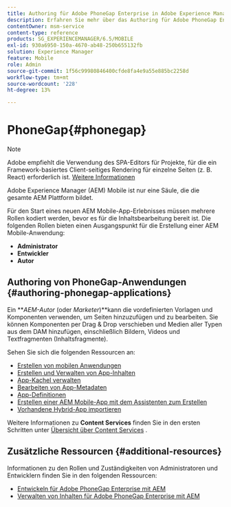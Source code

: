 ```yaml
---
title: Authoring für Adobe PhoneGap Enterprise in Adobe Experience Manager
description: Erfahren Sie mehr über das Authoring für Adobe PhoneGap Enterprise mithilfe von Vorlagen und Komponenten zum Hinzufügen und Bearbeiten von Seiten, zum Ziehen und Ablegen von Komponenten und zum Hinzufügen von Medien.
contentOwner: msm-service
content-type: reference
products: SG_EXPERIENCEMANAGER/6.5/MOBILE
exl-id: 930a6950-150a-4670-ab48-250b655132fb
solution: Experience Manager
feature: Mobile
role: Admin
source-git-commit: 1f56c99980846400cfde8fa4e9a55e885bc2258d
workflow-type: tm+mt
source-wordcount: '228'
ht-degree: 13%

---
```


# PhoneGap{#phonegap}

>[!NOTE]
>
>Adobe empfiehlt die Verwendung des SPA-Editors für Projekte, für die ein Framework-basiertes Client-seitiges Rendering für einzelne Seiten (z. B. React) erforderlich ist. [Weitere Informationen](/help/sites-developing/spa-overview.md)

Adobe Experience Manager (AEM) Mobile ist nur eine Säule, die die gesamte AEM Plattform bildet.

Für den Start eines neuen AEM Mobile-App-Erlebnisses müssen mehrere Rollen kodiert werden, bevor es für die Inhaltsbearbeitung bereit ist. Die folgenden Rollen bieten einen Ausgangspunkt für die Erstellung einer AEM Mobile-Anwendung:

* **Administrator**
* **Entwickler**
* **Autor**

## Authoring von PhoneGap-Anwendungen {#authoring-phonegap-applications}

Ein ***AEM-Autor* (oder *Marketer*)**kann die vordefinierten Vorlagen und Komponenten verwenden, um Seiten hinzuzufügen und zu bearbeiten. Sie können Komponenten per Drag &amp; Drop verschieben und Medien aller Typen aus dem DAM hinzufügen, einschließlich Bildern, Videos und Textfragmenten (Inhaltsfragmente).

Sehen Sie sich die folgenden Ressourcen an:

* [Erstellen von mobilen Anwendungen](/help/mobile/phonegap-authoring-apps.md)
* [Erstellen und Verwalten von App-Inhalten](/help/mobile/phonegap-manage-app-content.md)
* [App-Kachel verwalten](/help/mobile/phonegap-app-details-tile.md)
* [Bearbeiten von App-Metadaten](/help/mobile/phonegap-editmetadata.md)
* [App-Definitionen](/help/mobile/phonegap-app-definitions.md)
* [Erstellen einer AEM Mobile-App mit dem Assistenten zum Erstellen](/help/mobile/phonegap-create-new-app.md)
* [Vorhandene Hybrid-App importieren](/help/mobile/phonegap-adding-content-to-imported-app.md)

Weitere Informationen zu **Content Services** finden Sie in den ersten Schritten unter [Übersicht über Content Services](/help/mobile/develop-content-as-a-service.md) .

## Zusätzliche Ressourcen {#additional-resources}

Informationen zu den Rollen und Zuständigkeiten von Administratoren und Entwicklern finden Sie in den folgenden Ressourcen:

* [Entwickeln für Adobe PhoneGap Enterprise mit AEM](/help/mobile/developing-in-phonegap.md)
* [Verwalten von Inhalten für Adobe PhoneGap Enterprise mit AEM](/help/mobile/administer-phonegap.md)
